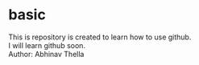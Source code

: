 # basic
This is repository is created to learn how to use github.<br>I will learn github soon.
<br>
Author: Abhinav Thella
